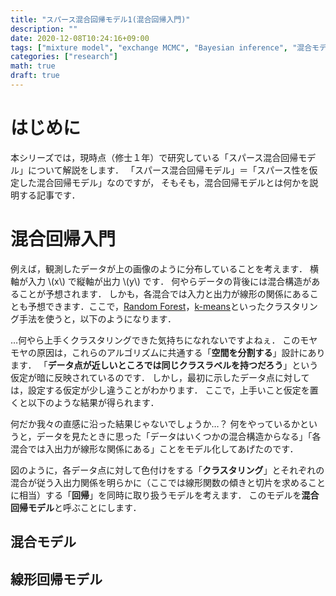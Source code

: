 ```yaml
---
title: "スパース混合回帰モデル1(混合回帰入門)"
description: ""
date: 2020-12-08T10:24:16+09:00
tags: ["mixture model", "exchange MCMC", "Bayesian inference", "混合モデル", "交換モンテカルロ法", "ベイズ推定", "スパース混合回帰モデル"]
categories: ["research"]
math: true
draft: true
---
```


# はじめに
本シリーズでは，現時点（修士１年）で研究している「スパース混合回帰モデル」について解説をします．
「スパース混合回帰モデル」＝「スパース性を仮定した混合回帰モデル」なのですが，
そもそも，混合回帰モデルとは何かを説明する記事です．

# 混合回帰入門

例えば，観測したデータが上の画像のように分布していることを考えます．
横軸が入力 \\(x\\) で縦軸が出力 \\(y\\) です．
何やらデータの背後には混合構造があることが予想されます．
しかも，各混合では入力と出力が線形の関係にあることも予想できます．ここで，[Random Forest](https://ja.wikipedia.org/wiki/ランダムフォレスト)，[k-means](https://ja.wikipedia.org/wiki/K平均法)といったクラスタリング手法を使うと，以下のようになります．

…何やら上手くクラスタリングできた気持ちになれないですよねぇ．
このモヤモヤの原因は，これらのアルゴリズムに共通する「**空間を分割する**」設計にあります．
「**データ点が近しいところでは同じクラスラベルを持つだろう**」という仮定が暗に反映されているのです．
しかし，最初に示したデータ点に対しては，設定する仮定が少し違うことがわかります．
ここで，上手いこと仮定を置くと以下のような結果が得られます．

何だか我々の直感に沿った結果じゃないでしょうか…？
何をやっているかというと，データを見たときに思った「データはいくつかの混合構造からなる」「各混合では入出力が線形な関係にある」ことをモデル化してあげたのです．

図のように，各データ点に対して色付けをする「**クラスタリング**」とそれぞれの混合が従う入出力関係を明らかに（ここでは線形関数の傾きと切片を求めることに相当）する「**回帰**」を同時に取り扱うモデルを考えます．
このモデルを**混合回帰モデル**と呼ぶことにします．

## 混合モデル

## 線形回帰モデル
